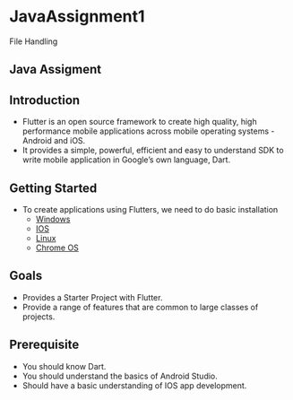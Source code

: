 # JavaAssignment1
File Handling
## Java Assigment
## Introduction

 * Flutter is an open source framework to create high quality, high performance mobile applications across mobile operating systems - Android and iOS. 
 * It provides a simple, powerful, efficient and easy to understand SDK to write mobile application in Google’s own language, Dart.

## Getting Started
 * To create applications using Flutters, we need to do basic installation
   *  [Windows](https://flutter.dev/docs/get-started/install/windows)
   *  [IOS](https://flutter.dev/docs/get-started/install/macos)
   *  [Linux](https://flutter.dev/docs/get-started/install/linux)
   *  [Chrome OS](https://flutter.dev/docs/get-started/install/chromeos)
 
## Goals
 * Provides a Starter Project with Flutter.
 * Provide a range of features that are common to large classes of projects.
 
## Prerequisite
*   You should know Dart.
*   You should understand the basics of Android Studio.<br>
*   Should have a basic understanding of IOS app development.
